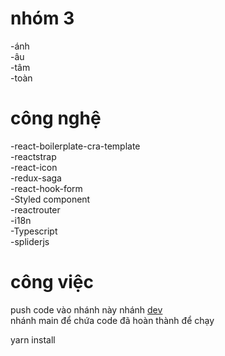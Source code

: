 # nhóm 3

-ánh<br>
-âu <br>
-tâm<br>
-toàn<br>

# công nghệ

-react-boilerplate-cra-template<br>
-reactstrap<br>
-react-icon<br>
-redux-saga<br>
-react-hook-form<br>
-Styled component<br>
-reactrouter<br>
-i18n<br>
-Typescript<br>
-spliderjs<br>

# công việc

push code vào nhánh này nhánh [dev](https://github.com/nguyenanh1609/edsolabs-team-3/tree/dev)<br>
nhánh main để chứa code đã hoàn thành để chạy

yarn install
